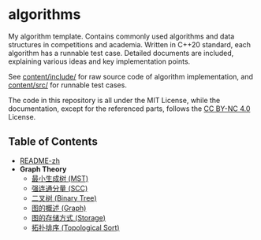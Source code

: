 # algorithms

My algorithm template. Contains commonly used algorithms and data structures in competitions and academia. Written in
C++20 standard, each algorithm has a runnable test case. Detailed documents are included, explaining various ideas and
key implementation points.

See [content/include/](https://github.com/amcones/algorithms/tree/main/content/include) for raw source code of algorithm
implementation,
and [content/src/](https://github.com/amcones/algorithms/tree/main/content/src) for runnable test cases.

The code in this repository is all under the MIT License, while the documentation, except for the referenced parts,
follows the [CC BY-NC 4.0](https://creativecommons.org/licenses/by-nc/4.0/) License.

## Table of Contents

- [README-zh](README-zh.md)
- **Graph Theory**
    - [最小生成树 (MST)](graph/MST.md)
    - [强连通分量 (SCC)](graph/SCC.md)
    - [二叉树 (Binary Tree)](graph/binary_tree.md)
    - [图的概述 (Graph)](graph/graph.md)
    - [图的存储方式 (Storage)](graph/storage.md)
    - [拓扑排序 (Topological Sort)](graph/topo_sort.md)